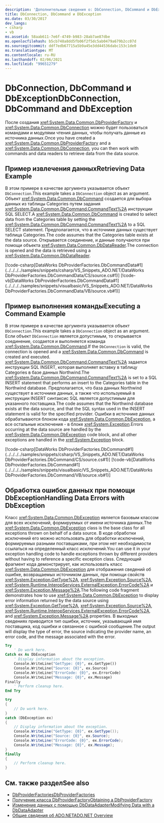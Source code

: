 ```yaml
---
description: 'Дополнительные сведения о: DbConnection, DbCommand и DbException'
title: DbConnection, DbCommand и DbException
ms.date: 03/30/2017
dev_langs:
- csharp
- vb
ms.assetid: 58aab611-7e6f-4749-b983-28ab7ae87dbe
ms.openlocfilehash: b5cb748a8dd5fb06f2f5dc5ab0479a679b2cc07d
ms.sourcegitcommit: ddf7edb67715a5b9a45e3dd44536dabc153c1de0
ms.translationtype: MT
ms.contentlocale: ru-RU
ms.lasthandoff: 02/06/2021
ms.locfileid: "99651279"
---
```

# <a name="dbconnection-dbcommand-and-dbexception"></a><span data-ttu-id="6eb00-103">DbConnection, DbCommand и DbException</span><span class="sxs-lookup"><span data-stu-id="6eb00-103">DbConnection, DbCommand and DbException</span></span>

<span data-ttu-id="6eb00-104">После создания <xref:System.Data.Common.DbProviderFactory> и <xref:System.Data.Common.DbConnection> можно будет пользоваться командами и модулями чтения данных, чтобы получать данные из источника данных.</span><span class="sxs-lookup"><span data-stu-id="6eb00-104">Once you have created a <xref:System.Data.Common.DbProviderFactory> and a <xref:System.Data.Common.DbConnection>, you can then work with commands and data readers to retrieve data from the data source.</span></span>  
  
## <a name="retrieving-data-example"></a><span data-ttu-id="6eb00-105">Пример извлечения данных</span><span class="sxs-lookup"><span data-stu-id="6eb00-105">Retrieving Data Example</span></span>  

 <span data-ttu-id="6eb00-106">В этом примере в качестве аргумента указывается объект `DbConnection`.</span><span class="sxs-lookup"><span data-stu-id="6eb00-106">This example takes a `DbConnection` object as an argument.</span></span> <span data-ttu-id="6eb00-107">Объект <xref:System.Data.Common.DbCommand> создается для выбора данных из таблицы Categories путем задания <xref:System.Data.Common.DbCommand.CommandText%2A> инструкции SQL SELECT.</span><span class="sxs-lookup"><span data-stu-id="6eb00-107">A <xref:System.Data.Common.DbCommand> is created to select data from the Categories table by setting the <xref:System.Data.Common.DbCommand.CommandText%2A> to a SQL SELECT statement.</span></span> <span data-ttu-id="6eb00-108">Предполагается, что в источнике данных существует таблица Categories.</span><span class="sxs-lookup"><span data-stu-id="6eb00-108">The code assumes that the Categories table exists at the data source.</span></span> <span data-ttu-id="6eb00-109">Открывается соединение, и данные получаются при помощи объекта <xref:System.Data.Common.DbDataReader>.</span><span class="sxs-lookup"><span data-stu-id="6eb00-109">The connection is opened and the data is retrieved using a <xref:System.Data.Common.DbDataReader>.</span></span>  
  
 [!code-csharp[DataWorks DbProviderFactories.DbCommandData#1](../../../../samples/snippets/csharp/VS_Snippets_ADO.NET/DataWorks DbProviderFactories.DbCommandData/CS/source.cs#1)]
 [!code-vb[DataWorks DbProviderFactories.DbCommandData#1](../../../../samples/snippets/visualbasic/VS_Snippets_ADO.NET/DataWorks DbProviderFactories.DbCommandData/VB/source.vb#1)]  
  
## <a name="executing-a-command-example"></a><span data-ttu-id="6eb00-110">Пример выполнения команды</span><span class="sxs-lookup"><span data-stu-id="6eb00-110">Executing a Command Example</span></span>  

 <span data-ttu-id="6eb00-111">В этом примере в качестве аргумента указывается объект `DbConnection`.</span><span class="sxs-lookup"><span data-stu-id="6eb00-111">This example takes a `DbConnection` object as an argument.</span></span> <span data-ttu-id="6eb00-112">Если объект `DbConnection` является допустимым, то открывается соединение, создается и выполняется команда <xref:System.Data.Common.DbCommand>.</span><span class="sxs-lookup"><span data-stu-id="6eb00-112">If the `DbConnection` is valid, the connection is opened and a <xref:System.Data.Common.DbCommand> is created and executed.</span></span> <span data-ttu-id="6eb00-113"><xref:System.Data.Common.DbCommand.CommandText%2A> задается инструкции SQL INSERT, которая выполняет вставку в таблицу Categories в базе данных Northwind.</span><span class="sxs-lookup"><span data-stu-id="6eb00-113">The <xref:System.Data.Common.DbCommand.CommandText%2A> is set to a SQL INSERT statement that performs an insert to the Categories table in the Northwind database.</span></span> <span data-ttu-id="6eb00-114">Предполагается, что база данных Northwind существует в источнике данных, а также что используемый в инструкции INSERT синтаксис SQL является допустимым для указанного поставщика.</span><span class="sxs-lookup"><span data-stu-id="6eb00-114">The code assumes that the Northwind database exists at the data source, and that the SQL syntax used in the INSERT statement is valid for the specified provider.</span></span> <span data-ttu-id="6eb00-115">Ошибки в источнике данных обрабатываются блоком кода <xref:System.Data.Common.DbException>, а все остальные исключения - в блоке <xref:System.Exception>.</span><span class="sxs-lookup"><span data-stu-id="6eb00-115">Errors occurring at the data source are handled by the <xref:System.Data.Common.DbException> code block, and all other exceptions are handled in the <xref:System.Exception> block.</span></span>  
  
 [!code-csharp[DataWorks DbProviderFactories.DbCommand#1](../../../../samples/snippets/csharp/VS_Snippets_ADO.NET/DataWorks DbProviderFactories.DbCommand/CS/source.cs#1)]
 [!code-vb[DataWorks DbProviderFactories.DbCommand#1](../../../../samples/snippets/visualbasic/VS_Snippets_ADO.NET/DataWorks DbProviderFactories.DbCommand/VB/source.vb#1)]  
  
## <a name="handling-data-errors-with-dbexception"></a><span data-ttu-id="6eb00-116">Обработка ошибок данных при помощи DbException</span><span class="sxs-lookup"><span data-stu-id="6eb00-116">Handling Data Errors with DbException</span></span>  

 <span data-ttu-id="6eb00-117">Класс <xref:System.Data.Common.DbException> является базовым классом для всех исключений, формируемых от имени источника данных.</span><span class="sxs-lookup"><span data-stu-id="6eb00-117">The <xref:System.Data.Common.DbException> class is the base class for all exceptions thrown on behalf of a data source.</span></span> <span data-ttu-id="6eb00-118">В коде обработки исключений его можно использовать для обработки исключений, формируемых разными поставщиками, при этом нет необходимости ссылаться на определенный класс исключений.</span><span class="sxs-lookup"><span data-stu-id="6eb00-118">You can use it in your exception handling code to handle exceptions thrown by different providers without having to reference a specific exception class.</span></span> <span data-ttu-id="6eb00-119">Следующий фрагмент кода демонстрирует, как использовать класс <xref:System.Data.Common.DbException> для отображения сведений об ошибке, возвращаемых источником данных, при помощи свойств <xref:System.Exception.GetType%2A>, <xref:System.Exception.Source%2A>, <xref:System.Runtime.InteropServices.ExternalException.ErrorCode%2A> и <xref:System.Exception.Message%2A>.</span><span class="sxs-lookup"><span data-stu-id="6eb00-119">The following code fragment demonstrates how to use <xref:System.Data.Common.DbException> to display error information returned by the data source using <xref:System.Exception.GetType%2A>, <xref:System.Exception.Source%2A>, <xref:System.Runtime.InteropServices.ExternalException.ErrorCode%2A>, and <xref:System.Exception.Message%2A> properties.</span></span> <span data-ttu-id="6eb00-120">В выходных сведениях приводится тип ошибки, источник, указывающий имя поставщика, код ошибки и связанное с ошибкой сообщение.</span><span class="sxs-lookup"><span data-stu-id="6eb00-120">The output will display the type of error, the source indicating the provider name, an error code, and the message associated with the error.</span></span>  
  
```vb  
Try  
    ' Do work here.  
Catch ex As DbException  
    ' Display information about the exception.  
    Console.WriteLine("GetType: {0}", ex.GetType())  
    Console.WriteLine("Source: {0}", ex.Source)  
    Console.WriteLine("ErrorCode: {0}", ex.ErrorCode)  
    Console.WriteLine("Message: {0}", ex.Message)  
Finally  
    ' Perform cleanup here.  
End Try  
```  
  
```csharp  
try  
{  
    // Do work here.  
}  
catch (DbException ex)  
{  
    // Display information about the exception.  
    Console.WriteLine("GetType: {0}", ex.GetType());  
    Console.WriteLine("Source: {0}", ex.Source);  
    Console.WriteLine("ErrorCode: {0}", ex.ErrorCode);  
    Console.WriteLine("Message: {0}", ex.Message);  
}  
finally  
{  
    // Perform cleanup here.  
}  
```  
  
## <a name="see-also"></a><span data-ttu-id="6eb00-121">См. также раздел</span><span class="sxs-lookup"><span data-stu-id="6eb00-121">See also</span></span>

- [<span data-ttu-id="6eb00-122">DbProviderFactories</span><span class="sxs-lookup"><span data-stu-id="6eb00-122">DbProviderFactories</span></span>](dbproviderfactories.md)
- [<span data-ttu-id="6eb00-123">Получение класса DbProviderFactory</span><span class="sxs-lookup"><span data-stu-id="6eb00-123">Obtaining a DbProviderFactory</span></span>](obtaining-a-dbproviderfactory.md)
- [<span data-ttu-id="6eb00-124">Изменение данных с помощью DbDataAdapter</span><span class="sxs-lookup"><span data-stu-id="6eb00-124">Modifying Data with a DbDataAdapter</span></span>](modifying-data-with-a-dbdataadapter.md)
- [<span data-ttu-id="6eb00-125">Общие сведения об ADO.NET</span><span class="sxs-lookup"><span data-stu-id="6eb00-125">ADO.NET Overview</span></span>](ado-net-overview.md)
